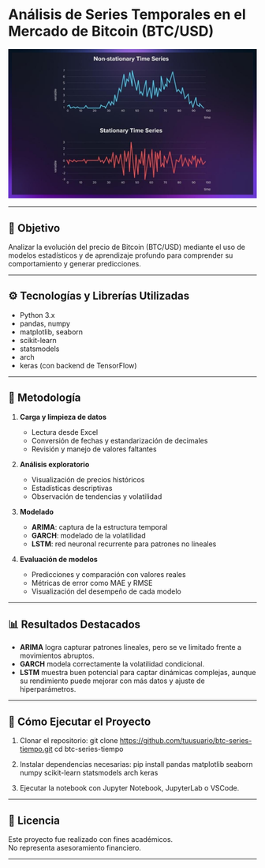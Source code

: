 # **Análisis de Series Temporales en el Mercado de Bitcoin (BTC/USD)**
![Banner del Proyecto](banner.jpg)

---

## 📌 Objetivo

Analizar la evolución del precio de Bitcoin (BTC/USD) mediante el uso de modelos estadísticos y de aprendizaje profundo para comprender su comportamiento y generar predicciones.

---

## ⚙️ Tecnologías y Librerías Utilizadas

- Python 3.x  
- pandas, numpy  
- matplotlib, seaborn  
- scikit-learn  
- statsmodels  
- arch  
- keras (con backend de TensorFlow)

---

## 🧪 Metodología

1. **Carga y limpieza de datos**  
   - Lectura desde Excel  
   - Conversión de fechas y estandarización de decimales  
   - Revisión y manejo de valores faltantes  

2. **Análisis exploratorio**  
   - Visualización de precios históricos  
   - Estadísticas descriptivas  
   - Observación de tendencias y volatilidad  

3. **Modelado**  
   - **ARIMA**: captura de la estructura temporal  
   - **GARCH**: modelado de la volatilidad  
   - **LSTM**: red neuronal recurrente para patrones no lineales  

4. **Evaluación de modelos**  
   - Predicciones y comparación con valores reales  
   - Métricas de error como MAE y RMSE  
   - Visualización del desempeño de cada modelo  

---

## 📊 Resultados Destacados

- **ARIMA** logra capturar patrones lineales, pero se ve limitado frente a movimientos abruptos.  
- **GARCH** modela correctamente la volatilidad condicional.  
- **LSTM** muestra buen potencial para captar dinámicas complejas, aunque su rendimiento puede mejorar con más datos y ajuste de hiperparámetros.

---

## 🚀 Cómo Ejecutar el Proyecto

1. Clonar el repositorio:
git clone https://github.com/tuusuario/btc-series-tiempo.git
cd btc-series-tiempo

2. Instalar dependencias necesarias:
pip install pandas matplotlib seaborn numpy scikit-learn statsmodels arch keras

3. Ejecutar la notebook con Jupyter Notebook, JupyterLab o VSCode.

---

## 📝 Licencia

Este proyecto fue realizado con fines académicos.  
No representa asesoramiento financiero.

---
